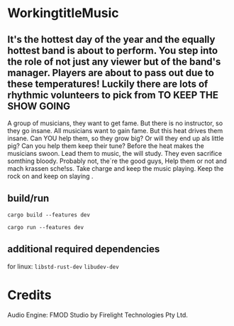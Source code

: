﻿# WorkingtitleMusic
 
It's the hottest day of the year and the equally hottest band is about to perform. You step into the role of not just any viewer but of the band's manager. Players are about to pass out due to these temperatures! Luckily there are lots of rhythmic volunteers to pick from TO KEEP THE SHOW GOING
-------------------------------------
A group of musicians, they want to get fame.
But there is no instructor, so they go insane.
All musicians want to gain fame. 
But this heat drives them insane​.
Can YOU help them, so they grow big?
Or will they end up als little pig?
Can you help them keep their tune?
Before the heat makes the musicians swoon.
Lead them to music, the will study.
They even sacrifice somthing bloody.
Probably not, the´re the good guys,
Help them or not and mach krassen sche!ss.
Take charge and keep the music playing.
Keep the rock on and keep on slaying .

## build/run
`cargo build --features dev`

`cargo run --features dev`

## additional required dependencies
for linux:
`libstd-rust-dev`
`libudev-dev`


# Credits
Audio Engine: FMOD Studio by Firelight Technologies Pty Ltd.
